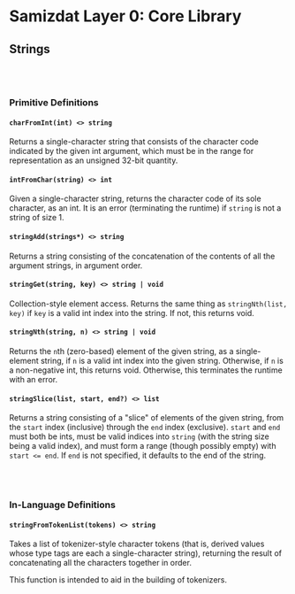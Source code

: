 Samizdat Layer 0: Core Library
==============================

Strings
-------

<br><br>
### Primitive Definitions

#### `charFromInt(int) <> string`

Returns a single-character string that consists of the character
code indicated by the given int argument, which must be in the
range for representation as an unsigned 32-bit quantity.

#### `intFromChar(string) <> int`

Given a single-character string, returns the character code
of its sole character, as an int. It is an error (terminating
the runtime) if `string` is not a string of size 1.

#### `stringAdd(strings*) <> string`

Returns a string consisting of the concatenation of the contents
of all the argument strings, in argument order.

#### `stringGet(string, key) <> string | void`

Collection-style element access. Returns the same thing as
`stringNth(list, key)` if `key` is a valid int index into the string.
If not, this returns void.

#### `stringNth(string, n) <> string | void`

Returns the `n`th (zero-based) element of the given string, as a
single-element string, if `n` is a valid int index into the given
string. Otherwise, if `n` is a non-negative int, this returns void.
Otherwise, this terminates the runtime with an error.

#### `stringSlice(list, start, end?) <> list`

Returns a string consisting of a "slice" of elements of the given
string, from the `start` index (inclusive) through the `end` index
(exclusive). `start` and `end` must both be ints, must be valid indices
into `string` (with the string size being a valid index), and must form a
range (though possibly empty) with `start <= end`. If `end` is not
specified, it defaults to the end of the string.


<br><br>
### In-Language Definitions

#### `stringFromTokenList(tokens) <> string`

Takes a list of tokenizer-style character tokens (that is, derived values
whose type tags are each a single-character string), returning the result
of concatenating all the characters together in order.

This function is intended to aid in the building of tokenizers.
